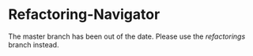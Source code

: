 # Refactoring-Navigator
The master branch has been out of the date. Please use the *refactorings* branch instead.

